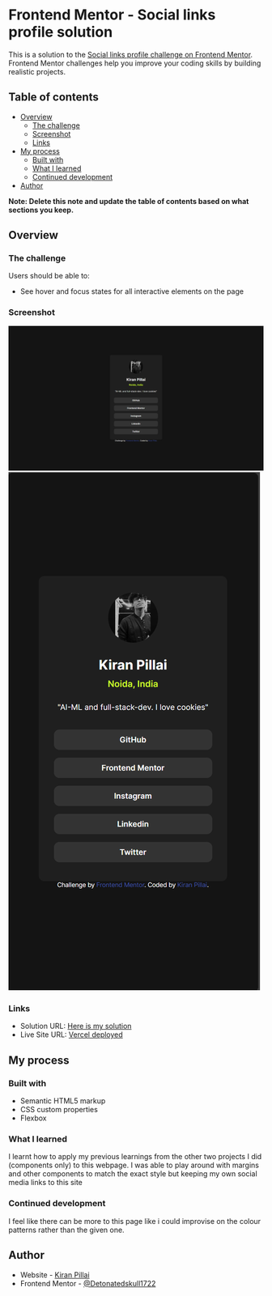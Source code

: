 # Frontend Mentor - Social links profile solution

This is a solution to the [Social links profile challenge on Frontend Mentor](https://www.frontendmentor.io/challenges/social-links-profile-UG32l9m6dQ). Frontend Mentor challenges help you improve your coding skills by building realistic projects. 

## Table of contents

- [Overview](#overview)
  - [The challenge](#the-challenge)
  - [Screenshot](#screenshot)
  - [Links](#links)
- [My process](#my-process)
  - [Built with](#built-with)
  - [What I learned](#what-i-learned)
  - [Continued development](#continued-development)
- [Author](#author)

**Note: Delete this note and update the table of contents based on what sections you keep.**

## Overview

### The challenge

Users should be able to:

- See hover and focus states for all interactive elements on the page

### Screenshot

![](./Desktop-view.png)
![](./Mobile-view.png)

### Links

- Solution URL: [Here is my solution](https://github.com/DetonatedSkull1722/FrontEndMentor-Practise/tree/main/social-links-profile-main/social-links-profile-main)
- Live Site URL: [Vercel deployed](https://front-end-mentor-practise.vercel.app/)

## My process

### Built with

- Semantic HTML5 markup
- CSS custom properties
- Flexbox

### What I learned

I learnt how to apply my previous learnings from the other two projects I did (components only) to this webpage. I was able to play around with margins and other components to match the exact style but keeping my own social media links to this site

### Continued development

I feel like there can be more to this page like i could improvise on the colour patterns rather than the given one.

## Author

- Website - [Kiran Pillai](https://www.your-site.com)
- Frontend Mentor - [@Detonatedskull1722](https://www.frontendmentor.io/profile/Detonatedskull1722)

